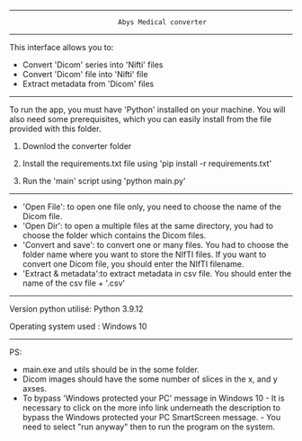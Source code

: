 ----------------------------------------------------------------------------------------
                               Abys Medical converter
----------------------------------------------------------------------------------------
This interface allows you to:
- Convert 'Dicom' series into 'Nifti' files
- Convert 'Dicom' file into 'Nifti' file
- Extract metadata from 'Dicom' files

----------------------------------------------------------------------------------------

To run the app, you must have 'Python' installed on your machine. You will also need some prerequisites, which you can easily install from the file provided with this folder.

1. Downlod the converter folder

2. Install the requirements.txt file using 'pip install -r requirements.txt'

3. Run the 'main' script using 'python main.py'

----------------------------------------------------------------------------------------

- 'Open File': to open one file only, you need to choose the name of the Dicom file.
- 'Open Dir': to open a multiple files at the same directory, you had to choose the folder which contains the Dicom files.
- 'Convert and save': to convert one or many files. You had to choose the folder name where you want to store the NIfTI files. If you want to convert one Dicom file, you should enter the NIfTI filename.
- 'Extract & metadata':to extract metadata in csv file. You should enter the name of the csv file + '.csv'

----------------------------------------------------------------------------------------

Version python utilisé:  Python 3.9.12 

Operating system used : Windows 10

----------------------------------------------------------------------------------------

PS: 
- main.exe and utils should be in the some folder.
- Dicom images should have the some number of slices in the x, and y axses.  
- To bypass 'Windows protected your PC' message in Windows 10 
      - It is necessary to click on the more info link underneath the description to bypass the Windows protected your PC SmartScreen message.
      - You need to select "run anyway" then to run the program on the system.
